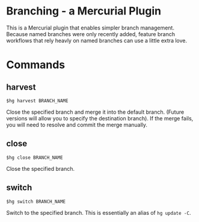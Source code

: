 Branching - a Mercurial Plugin
==============================

This is a Mercurial plugin that enables simpler branch management. Because
named branches were only recently added, feature branch workflows that
rely heavly on named branches can use a little extra love.

Commands
========

harvest
-------

    $hg harvest BRANCH_NAME

Close the specified branch and merge it into the default branch. (Future
versions will allow you to specify the destination branch). If the merge fails,
you will need to resolve and commit the merge manually.

close
-----

    $hg close BRANCH_NAME

Close the specified branch.

switch
------

    $hg switch BRANCH_NAME

Switch to the specified branch. This is essentially an alias of `hg update -C`.
